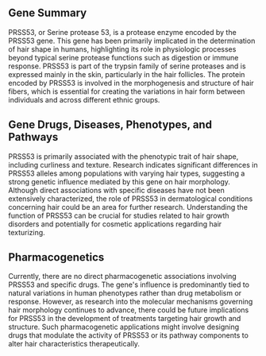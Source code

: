 ## Gene Summary
PRSS53, or Serine protease 53, is a protease enzyme encoded by the PRSS53 gene. This gene has been primarily implicated in the determination of hair shape in humans, highlighting its role in physiologic processes beyond typical serine protease functions such as digestion or immune response. PRSS53 is part of the trypsin family of serine proteases and is expressed mainly in the skin, particularly in the hair follicles. The protein encoded by PRSS53 is involved in the morphogenesis and structure of hair fibers, which is essential for creating the variations in hair form between individuals and across different ethnic groups.

## Gene Drugs, Diseases, Phenotypes, and Pathways
PRSS53 is primarily associated with the phenotypic trait of hair shape, including curliness and texture. Research indicates significant differences in PRSS53 alleles among populations with varying hair types, suggesting a strong genetic influence mediated by this gene on hair morphology. Although direct associations with specific diseases have not been extensively characterized, the role of PRSS53 in dermatological conditions concerning hair could be an area for further research. Understanding the function of PRSS53 can be crucial for studies related to hair growth disorders and potentially for cosmetic applications regarding hair texturizing.

## Pharmacogenetics
Currently, there are no direct pharmacogenetic associations involving PRSS53 and specific drugs. The gene's influence is predominantly tied to natural variations in human phenotypes rather than drug metabolism or response. However, as research into the molecular mechanisms governing hair morphology continues to advance, there could be future implications for PRSS53 in the development of treatments targeting hair growth and structure. Such pharmacogenetic applications might involve designing drugs that modulate the activity of PRSS53 or its pathway components to alter hair characteristics therapeutically.